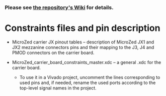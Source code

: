 ### Please see [the repository's Wiki](https://github.com/viktor-nikolov/MicroZed-carrier-board/wiki#pinout) for details.

# Constraints files and pin description

- MicroZed carrier JX pinout tables &ndash; description of MicroZed JX1 and JX2 mezzanine connectors pins and their mapping to the J3, J4 and PMOD connectors on the carrier board.

- MicroZed_carrier_board_constraints_master.xdc – a general .xdc for the carrier board.
  
  - To use it in a Vivado project, uncomment the lines corresponding to used pins and, if needed, rename the used ports according to the top-level signal names in the project.
